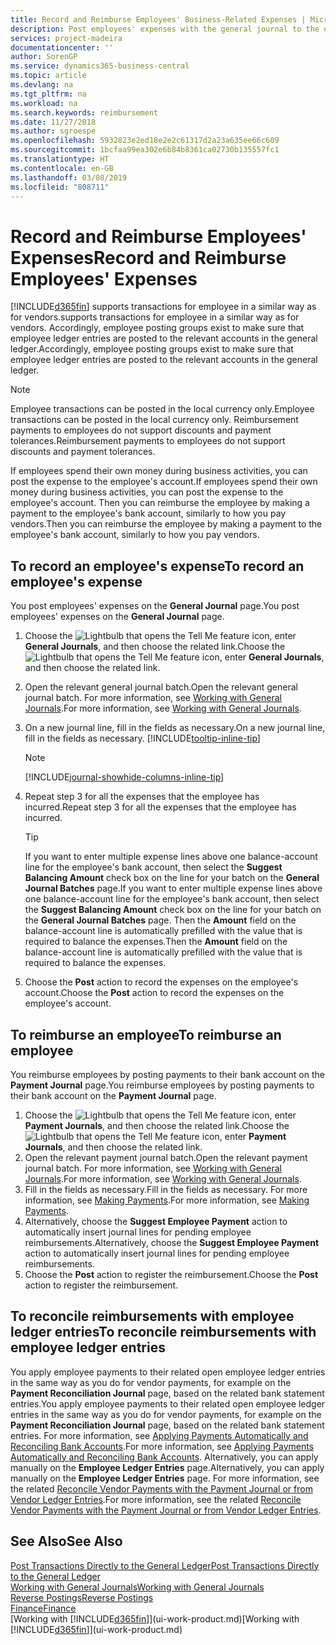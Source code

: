 ```yaml
---
title: Record and Reimburse Employees' Business-Related Expenses | Microsoft Docs
description: Post employees' expenses with the general journal to the employee's account and later post a payment to the employee's bank account to reimburse for the business-related expense.
services: project-madeira
documentationcenter: ''
author: SorenGP
ms.service: dynamics365-business-central
ms.topic: article
ms.devlang: na
ms.tgt_pltfrm: na
ms.workload: na
ms.search.keywords: reimbursement
ms.date: 11/27/2018
ms.author: sgroespe
ms.openlocfilehash: 5932823e2ed18e2e2c61317d2a23a635ee66c609
ms.sourcegitcommit: 1bcfaa99ea302e6b84b8361ca02730b135557fc1
ms.translationtype: HT
ms.contentlocale: en-GB
ms.lasthandoff: 03/08/2019
ms.locfileid: "808711"
---
```

# <a name="record-and-reimburse-employees-expenses"></a><span data-ttu-id="80b10-103">Record and Reimburse Employees' Expenses</span><span class="sxs-lookup"><span data-stu-id="80b10-103">Record and Reimburse Employees' Expenses</span></span>
[!INCLUDE[d365fin](includes/d365fin_md.md)] <span data-ttu-id="80b10-104">supports transactions for employee in a similar way as for vendors.</span><span class="sxs-lookup"><span data-stu-id="80b10-104">supports transactions for employee in a similar way as for vendors.</span></span> <span data-ttu-id="80b10-105">Accordingly, employee posting groups exist to make sure that employee ledger entries are posted to the relevant accounts in the general ledger.</span><span class="sxs-lookup"><span data-stu-id="80b10-105">Accordingly, employee posting groups exist to make sure that employee ledger entries are posted to the relevant accounts in the general ledger.</span></span>

> [!NOTE]  
> <span data-ttu-id="80b10-106">Employee transactions can be posted in the local currency only.</span><span class="sxs-lookup"><span data-stu-id="80b10-106">Employee transactions can be posted in the local currency only.</span></span> <span data-ttu-id="80b10-107">Reimbursement payments to employees do not support discounts and payment tolerances.</span><span class="sxs-lookup"><span data-stu-id="80b10-107">Reimbursement payments to employees do not support discounts and payment tolerances.</span></span>

<span data-ttu-id="80b10-108">If employees spend their own money during business activities, you can post the expense to the employee's account.</span><span class="sxs-lookup"><span data-stu-id="80b10-108">If employees spend their own money during business activities, you can post the expense to the employee's account.</span></span> <span data-ttu-id="80b10-109">Then you can reimburse the employee by making a payment to the employee's bank account, similarly to how you pay vendors.</span><span class="sxs-lookup"><span data-stu-id="80b10-109">Then you can reimburse the employee by making a payment to the employee's bank account, similarly to how you pay vendors.</span></span>

## <a name="to-record-an-employees-expense"></a><span data-ttu-id="80b10-110">To record an employee's expense</span><span class="sxs-lookup"><span data-stu-id="80b10-110">To record an employee's expense</span></span>
<span data-ttu-id="80b10-111">You post employees' expenses on the **General Journal** page.</span><span class="sxs-lookup"><span data-stu-id="80b10-111">You post employees' expenses on the **General Journal** page.</span></span>
1. <span data-ttu-id="80b10-112">Choose the ![Lightbulb that opens the Tell Me feature](media/ui-search/search_small.png "Tell me what you want to do") icon, enter **General Journals**, and then choose the related link.</span><span class="sxs-lookup"><span data-stu-id="80b10-112">Choose the ![Lightbulb that opens the Tell Me feature](media/ui-search/search_small.png "Tell me what you want to do") icon, enter **General Journals**, and then choose the related link.</span></span>
2. <span data-ttu-id="80b10-113">Open the relevant general journal batch.</span><span class="sxs-lookup"><span data-stu-id="80b10-113">Open the relevant general journal batch.</span></span> <span data-ttu-id="80b10-114">For more information, see [Working with General Journals](ui-work-general-journals.md).</span><span class="sxs-lookup"><span data-stu-id="80b10-114">For more information, see [Working with General Journals](ui-work-general-journals.md).</span></span>
3. <span data-ttu-id="80b10-115">On a new journal line, fill in the fields as necessary.</span><span class="sxs-lookup"><span data-stu-id="80b10-115">On a new journal line, fill in the fields as necessary.</span></span> [!INCLUDE[tooltip-inline-tip](includes/tooltip-inline-tip_md.md)]    

    > [!NOTE]
    > [!INCLUDE[journal-showhide-columns-inline-tip](includes/journal-showhide-columns-inline-tip.md)]
4. <span data-ttu-id="80b10-116">Repeat step 3 for all the expenses that the employee has incurred.</span><span class="sxs-lookup"><span data-stu-id="80b10-116">Repeat step 3 for all the expenses that the employee has incurred.</span></span>

    > [!TIP]  
    > <span data-ttu-id="80b10-117">If you want to enter multiple expense lines above one balance-account line for the employee's bank account, then select the **Suggest Balancing Amount** check box on the line for your batch on the **General Journal Batches** page.</span><span class="sxs-lookup"><span data-stu-id="80b10-117">If you want to enter multiple expense lines above one balance-account line for the employee's bank account, then select the **Suggest Balancing Amount** check box on the line for your batch on the **General Journal Batches** page.</span></span> <span data-ttu-id="80b10-118">Then the **Amount** field on the balance-account line is automatically prefilled with the value that is required to balance the expenses.</span><span class="sxs-lookup"><span data-stu-id="80b10-118">Then the **Amount** field on the balance-account line is automatically prefilled with the value that is required to balance the expenses.</span></span>
5. <span data-ttu-id="80b10-119">Choose the **Post** action to record the expenses on the employee's account.</span><span class="sxs-lookup"><span data-stu-id="80b10-119">Choose the **Post** action to record the expenses on the employee's account.</span></span>

## <a name="to-reimburse-an-employee"></a><span data-ttu-id="80b10-120">To reimburse an employee</span><span class="sxs-lookup"><span data-stu-id="80b10-120">To reimburse an employee</span></span>
<span data-ttu-id="80b10-121">You reimburse employees by posting payments to their bank account on the **Payment Journal** page.</span><span class="sxs-lookup"><span data-stu-id="80b10-121">You reimburse employees by posting payments to their bank account on the **Payment Journal** page.</span></span>
1. <span data-ttu-id="80b10-122">Choose the ![Lightbulb that opens the Tell Me feature](media/ui-search/search_small.png "Tell me what you want to do") icon, enter **Payment Journals**, and then choose the related link.</span><span class="sxs-lookup"><span data-stu-id="80b10-122">Choose the ![Lightbulb that opens the Tell Me feature](media/ui-search/search_small.png "Tell me what you want to do") icon, enter **Payment Journals**, and then choose the related link.</span></span>
2. <span data-ttu-id="80b10-123">Open the relevant payment journal batch.</span><span class="sxs-lookup"><span data-stu-id="80b10-123">Open the relevant payment journal batch.</span></span> <span data-ttu-id="80b10-124">For more information, see [Working with General Journals](ui-work-general-journals.md).</span><span class="sxs-lookup"><span data-stu-id="80b10-124">For more information, see [Working with General Journals](ui-work-general-journals.md).</span></span>
3. <span data-ttu-id="80b10-125">Fill in the fields as necessary.</span><span class="sxs-lookup"><span data-stu-id="80b10-125">Fill in the fields as necessary.</span></span> <span data-ttu-id="80b10-126">For more information, see [Making Payments](payables-make-payments.md).</span><span class="sxs-lookup"><span data-stu-id="80b10-126">For more information, see [Making Payments](payables-make-payments.md).</span></span>
4. <span data-ttu-id="80b10-127">Alternatively, choose the **Suggest Employee Payment** action to automatically insert journal lines for pending employee reimbursements.</span><span class="sxs-lookup"><span data-stu-id="80b10-127">Alternatively, choose the **Suggest Employee Payment** action to automatically insert journal lines for pending employee reimbursements.</span></span>
5. <span data-ttu-id="80b10-128">Choose the **Post** action to register the reimbursement.</span><span class="sxs-lookup"><span data-stu-id="80b10-128">Choose the **Post** action to register the reimbursement.</span></span>  

## <a name="to-reconcile-reimbursements-with-employee-ledger-entries"></a><span data-ttu-id="80b10-129">To reconcile reimbursements with employee ledger entries</span><span class="sxs-lookup"><span data-stu-id="80b10-129">To reconcile reimbursements with employee ledger entries</span></span>
<span data-ttu-id="80b10-130">You apply employee payments to their related open employee ledger entries in the same way as you do for vendor payments, for example on the **Payment Reconciliation Journal** page, based on the related bank statement entries.</span><span class="sxs-lookup"><span data-stu-id="80b10-130">You apply employee payments to their related open employee ledger entries in the same way as you do for vendor payments, for example on the **Payment Reconciliation Journal** page, based on the related bank statement entries.</span></span> <span data-ttu-id="80b10-131">For more information, see [Applying Payments Automatically and Reconciling Bank Accounts](receivables-apply-payments-auto-reconcile-bank-accounts.md).</span><span class="sxs-lookup"><span data-stu-id="80b10-131">For more information, see [Applying Payments Automatically and Reconciling Bank Accounts](receivables-apply-payments-auto-reconcile-bank-accounts.md).</span></span> <span data-ttu-id="80b10-132">Alternatively, you can apply manually on the **Employee Ledger Entries** page.</span><span class="sxs-lookup"><span data-stu-id="80b10-132">Alternatively, you can apply manually on the **Employee Ledger Entries** page.</span></span> <span data-ttu-id="80b10-133">For more information, see the related [Reconcile Vendor Payments with the Payment Journal or from Vendor Ledger Entries](payables-how-apply-purchase-transactions-manually.md).</span><span class="sxs-lookup"><span data-stu-id="80b10-133">For more information, see the related [Reconcile Vendor Payments with the Payment Journal or from Vendor Ledger Entries](payables-how-apply-purchase-transactions-manually.md).</span></span>  

## <a name="see-also"></a><span data-ttu-id="80b10-134">See Also</span><span class="sxs-lookup"><span data-stu-id="80b10-134">See Also</span></span>
[<span data-ttu-id="80b10-135">Post Transactions Directly to the General Ledger</span><span class="sxs-lookup"><span data-stu-id="80b10-135">Post Transactions Directly to the General Ledger</span></span>](finance-how-post-transactions-directly.md)  
[<span data-ttu-id="80b10-136">Working with General Journals</span><span class="sxs-lookup"><span data-stu-id="80b10-136">Working with General Journals</span></span>](ui-work-general-journals.md)  
[<span data-ttu-id="80b10-137">Reverse Postings</span><span class="sxs-lookup"><span data-stu-id="80b10-137">Reverse Postings</span></span>](finance-how-reverse-journal-posting.md)  
[<span data-ttu-id="80b10-138">Finance</span><span class="sxs-lookup"><span data-stu-id="80b10-138">Finance</span></span>](finance.md)  
<span data-ttu-id="80b10-139">[Working with [!INCLUDE[d365fin](includes/d365fin_md.md)]](ui-work-product.md)</span><span class="sxs-lookup"><span data-stu-id="80b10-139">[Working with [!INCLUDE[d365fin](includes/d365fin_md.md)]](ui-work-product.md)</span></span>  
